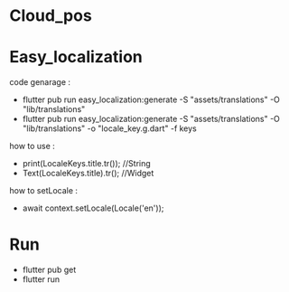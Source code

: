 # Cloud_pos

# Easy_localization

code genarage :

- flutter pub run easy_localization:generate -S "assets/translations" -O "lib/translations"
- flutter pub run easy_localization:generate -S "assets/translations" -O "lib/translations" -o "locale_key.g.dart" -f keys

how to use :

- print(LocaleKeys.title.tr()); //String
- Text(LocaleKeys.title).tr(); //Widget

how to setLocale :

- await context.setLocale(Locale('en'));

# Run

- flutter pub get
- flutter run

